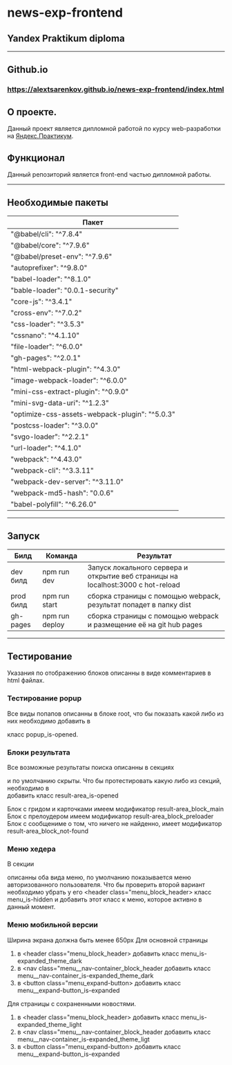 # news-exp-frontend
## Yandex Praktikum diploma
-----
## Github.io
### https://alextsarenkov.github.io/news-exp-frontend/index.html
## О проекте. 
Данный проект является дипломной работой по курсу web-разработки на [Яндекс.Практикум](https://praktikum.yandex.ru/).
## Функционал
Данный репозиторий является front-end частью дипломной работы.

-----
## Необходимые пакеты
Пакет|
---|
"@babel/cli": "^7.8.4"|
"@babel/core": "^7.9.6"|
"@babel/preset-env": "^7.9.6"|
"autoprefixer": "^9.8.0"|
"babel-loader": "^8.1.0"|
"bable-loader": "0.0.1-security"|
"core-js": "^3.4.1"|
"cross-env": "^7.0.2"|
"css-loader": "^3.5.3"|
"cssnano": "^4.1.10"|
"file-loader": "^6.0.0"|
"gh-pages": "^2.0.1"|
"html-webpack-plugin": "^4.3.0"|
"image-webpack-loader": "^6.0.0"|
"mini-css-extract-plugin": "^0.9.0"|
"mini-svg-data-uri": "^1.2.3"|
"optimize-css-assets-webpack-plugin": "^5.0.3"|
"postcss-loader": "^3.0.0"|
"svgo-loader": "^2.2.1"|
"url-loader": "^4.1.0"|
"webpack": "^4.43.0"|
"webpack-cli": "^3.3.11"|
"webpack-dev-server": "^3.11.0"|
"webpack-md5-hash": "0.0.6"|
 "babel-polyfill": "^6.26.0"|
-----

## Запуск
Билд | Команда | Результат
--- | --- | ---
dev билд| npm run dev | Запуск локального сервера и открытие веб страницы на localhost:3000 с hot-reload
prod билд | npm run start | сборка страницы с помощью webpack, результат попадет в папку dist
gh-pages | npm run deploy | сборка страницы с помощью webpack и размещение её на git hub pages
-----

## Тестирование
Указания по отображению блоков описанны в виде комментариев в html файлах.

### Тестирование popup
Все виды попапов описанны в блоке root, что бы показать какой либо из них необходимо добавить в <div class="popup"> класс popup_is-opened.

### Блоки результата
Все возможные результаты поиска описанны в секциях <section class="result-area"> и по умолчанию скрыты.
Что бы протестировать какую либо из секций, необходимо в <section class="result-area"> добавить класс result-area_is-opened
  
Блок с гридом и карточками имеем модификатор result-area_block_main
Блок с прелоудером имеем модификатор result-area_block_preloader
Блок с сообщениме о том, что ничего не найденно, имеет модификатор result-area_block_not-found
  
### Меню хедера
В секции <section class="header-area"> описанны оба вида меню, по умолчанию показывается меню авторизованного пользователя.
Что бы проверить второй вариант необходимо убрать у его <header class="menu_block_header> класс menu_is-hidden и добавить этот класс к меню, которое активно в данный момент.

### Меню мобильной версии
Ширина экрана должна быть менее 650px
Для основной страницы
1) в <header class="menu_block_header> добавить класс menu_is-expanded_theme_dark
2) в <nav class="menu__nav-container_block_header добавить класс menu__nav-container_is-expanded_theme_dark
3) в <button class="menu_expand-button> добавить класс menu__expand-button_is-expanded
  
Для страницы с сохраненными новостями.
1) в <header class="menu_block_header> добавить класс menu_is-expanded_theme_light
2) в <nav class="menu__nav-container_block_header добавить класс menu__nav-container_is-expanded_theme_ligt
3) в <button class="menu_expand-button> добавить класс menu__expand-button_is-expanded
